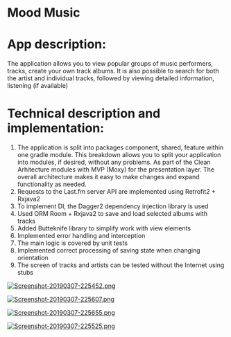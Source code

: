 # Mood Music

# App description:
The application allows you to view popular groups of music performers, tracks, create your own track albums.
It is also possible to search for both the artist and individual tracks, followed by viewing detailed information, listening (if available)

# Technical description and implementation:
1. The application is split into packages component, shared, feature within one gradle module. This breakdown allows you to split your application into modules, if desired, without any problems. As part of the Clean Arhitecture modules with MVP (Moxy) for the presentation layer. The overall architecture makes it easy to make changes and expand functionality as needed.
2. Requests to the Last.fm server API are implemented using Retrofit2 + Rxjava2
3. To implement DI, the Dagger2 dependency injection library is used
4. Used ORM Room + Rxjava2 to save and load selected albums with tracks
5. Added Butteknife library to simplify work with view elements
6. Implemented error handling and interception
7. The main logic is covered by unit tests
8. Implemented correct processing of saving state when changing orientation
9. The screen of tracks and artists can be tested without the Internet using stubs

[![Screenshot-20190307-225452.png](https://i.postimg.cc/mDvQkYG7/Screenshot-20190307-225452.png)](https://postimg.cc/hz0J37vG)

[![Screenshot-20190307-225607.png](https://i.postimg.cc/W1zhRdBV/Screenshot-20190307-225607.png)](https://postimg.cc/Jsw1Zz7Y)

[![Screenshot-20190307-225655.png](https://i.postimg.cc/q7nB0yQP/Screenshot-20190307-225655.png)](https://postimg.cc/1gm1rgkB)

[![Screenshot-20190307-225525.png](https://i.postimg.cc/xTTdHkTm/Screenshot-20190307-225525.png)](https://postimg.cc/mhJRWg9Z)

